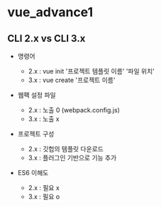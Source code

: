 # vue_advance1

## CLI 2.x vs CLI 3.x

- 명령어

  - 2.x : vue init '프로젝트 템플릿 이름' '파일 위치'
  - 3.x : vue create '프로젝트 이름'

- 웹팩 설정 파일

  - 2.x : 노출 0 (webpack.config.js)
  - 3.x : 노출 x

- 프로젝트 구성

  - 2.x : 깃헙의 템플릿 다운로드
  - 3.x : 플러그인 기반으로 기능 추가

- ES6 이해도
  - 2.x : 필요 x
  - 3.x : 필요 o
